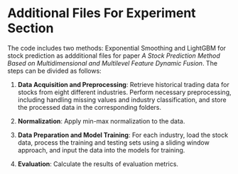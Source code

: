 # Additional Files For Experiment Section
The code includes two methods: Exponential Smoothing and LightGBM for stock prediction as addditional files for paper *A Stock Prediction Method Based on Multidimensional and Multilevel Feature Dynamic Fusion*. The steps can be divided as follows:

1. **Data Acquisition and Preprocessing**: Retrieve historical trading data for stocks from eight different industries. Perform necessary preprocessing, including handling missing values and industry classification, and store the processed data in the corresponding folders.

2. **Normalization**: Apply min-max normalization to the data.

3. **Data Preparation and Model Training**: For each industry, load the stock data, process the training and testing sets using a sliding window approach, and input the data into the models for training.

4. **Evaluation**: Calculate the results of evaluation metrics.

